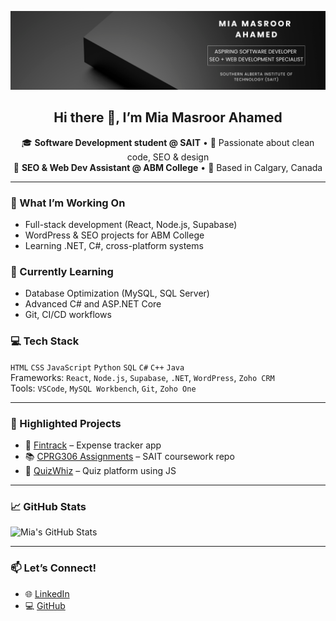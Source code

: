 ![Banner](https://github.com/Masroor73/Masroor73/blob/main/Banner.png?raw=true)

<h2 align="center">Hi there 👋, I’m <strong>Mia Masroor Ahamed</strong></h2>

<p align="center">
🎓 <strong>Software Development student @ SAIT</strong> • 🧠 Passionate about clean code, SEO & design<br>
💼 <strong>SEO & Web Dev Assistant @ ABM College</strong> • 📍 Based in Calgary, Canada
</p>

---

### 🔭 What I’m Working On
- Full-stack development (React, Node.js, Supabase)
- WordPress & SEO projects for ABM College
- Learning .NET, C#, cross-platform systems

### 🌱 Currently Learning
- Database Optimization (MySQL, SQL Server)
- Advanced C# and ASP.NET Core
- Git, CI/CD workflows

### 💻 Tech Stack
`HTML` `CSS` `JavaScript` `Python` `SQL` `C#` `C++` `Java`  
Frameworks: `React`, `Node.js`, `Supabase`, `.NET`, `WordPress`, `Zoho CRM`   
Tools: `VSCode`, `MySQL Workbench`, `Git`, `Zoho One`

---

### 🚀 Highlighted Projects
- 🧾 [Fintrack](https://github.com/Masroor73/Fintrack) – Expense tracker app
- 📚 [CPRG306 Assignments](https://github.com/Masroor73/cprg306-assignments) – SAIT coursework repo
- 🧠 [QuizWhiz](https://github.com/Masroor73/quizwhiz) – Quiz platform using JS

---

### 📈 GitHub Stats
![Mia's GitHub Stats](https://github-readme-stats.vercel.app/api?username=Masroor73&show_icons=true&theme=radical)

---

### 📫 Let’s Connect!
- 🌐 [LinkedIn](https://www.linkedin.com/in/mia-ahamed-a07876184/)
- 💻 [GitHub](https://github.com/Masroor73)
